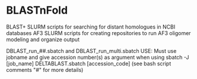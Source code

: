 # BLASTnFold
BLAST+ SLURM scripts for searching for distant homologues in NCBI databases
AF3 SLURM scripts for creating repositories to run AF3 oligomer modeling and organize output

DBLAST_run_##.sbatch and DBLAST_run_multi.sbatch
  USE:
  Must use jobname and give accession number(s) as argument when using
  sbatch -J [job_name] DELTABLAST.sbatch [accession_code]
  (see bash script comments "#" for more details)
